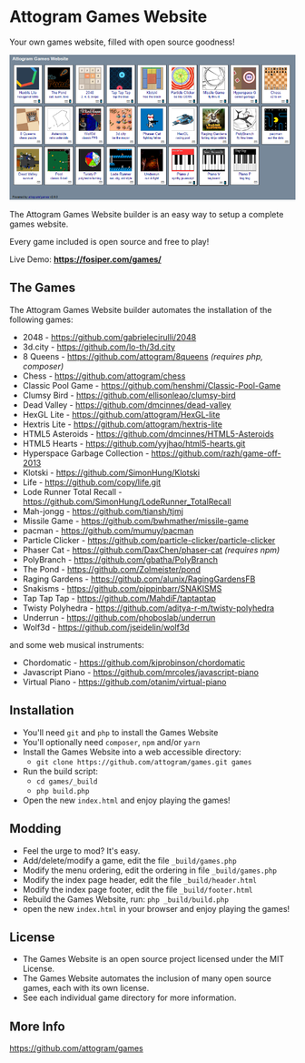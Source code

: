 # Attogram Games Website

Your own games website, filled with open source goodness!

[![Games Website](https://raw.githubusercontent.com/attogram/attogram-docs/master/games/games.png)](https://github.com/attogram/games)

The Attogram Games Website builder is an easy way to setup a complete games website.

Every game included is open source and free to play!

Live Demo: **<https://fosiper.com/games/>**

## The Games

The Attogram Games Website builder automates the installation
of the following games:

* 2048 - <https://github.com/gabrielecirulli/2048>
* 3d.city - <https://github.com/lo-th/3d.city>
* 8 Queens - <https://github.com/attogram/8queens> _(requires php, composer)_
* Chess - <https://github.com/attogram/chess>
* Classic Pool Game - <https://github.com/henshmi/Classic-Pool-Game>
* Clumsy Bird - <https://github.com/ellisonleao/clumsy-bird>
* Dead Valley - <https://github.com/dmcinnes/dead-valley>
* HexGL Lite - <https://github.com/attogram/HexGL-lite>
* Hextris Lite - <https://github.com/attogram/hextris-lite>
* HTML5 Asteroids - <https://github.com/dmcinnes/HTML5-Asteroids>
* HTML5 Hearts - <https://github.com/yyjhao/html5-hearts.git>
* Hyperspace Garbage Collection - <https://github.com/razh/game-off-2013>
* Klotski - <https://github.com/SimonHung/Klotski>
* Life - <https://github.com/copy/life.git>
* Lode Runner Total Recall - <https://github.com/SimonHung/LodeRunner_TotalRecall>
* Mah-jongg - <https://github.com/tiansh/tjmj>
* Missile Game - <https://github.com/bwhmather/missile-game>
* pacman - <https://github.com/mumuy/pacman>
* Particle Clicker - <https://github.com/particle-clicker/particle-clicker>
* Phaser Cat - <https://github.com/DaxChen/phaser-cat> _(requires npm)_
* PolyBranch - <https://github.com/gbatha/PolyBranch>
* The Pond - <https://github.com/Zolmeister/pond>
* Raging Gardens - <https://github.com/alunix/RagingGardensFB>
* Snakisms - <https://github.com/pippinbarr/SNAKISMS>
* Tap Tap Tap - <https://github.com/MahdiF/taptaptap>
* Twisty Polyhedra - <https://github.com/aditya-r-m/twisty-polyhedra>
* Underrun - <https://github.com/phoboslab/underrun>
* Wolf3d - <https://github.com/jseidelin/wolf3d>

and some web musical instruments:

* Chordomatic - <https://github.com/kiprobinson/chordomatic>
* Javascript Piano - <https://github.com/mrcoles/javascript-piano>
* Virtual Piano - <https://github.com/otanim/virtual-piano>

## Installation

* You'll need `git` and `php` to install the Games Website
* You'll optionally need `composer`, `npm` and/or `yarn`
* Install the Games Website into a web accessible directory:
  * `git clone https://github.com/attogram/games.git games`
* Run the build script:
  * `cd games/_build`
  * `php build.php`
* Open the new `index.html` and enjoy playing the games!

## Modding

* Feel the urge to mod?  It's easy.
* Add/delete/modify a game, edit the file `_build/games.php`
* Modify the menu ordering, edit the ordering in file `_build/games.php`
* Modify the index page header, edit the file `_build/header.html`
* Modify the index page footer, edit the file `_build/footer.html`
* Rebuild the Games Website, run: `php _build/build.php`
* open the new `index.html` in your browser and enjoy playing the games!

## License

* The Games Website is an open source project licensed under the MIT License.
* The Games Website automates the inclusion of many open source games, each with its own license.
* See each individual game directory for more information.

## More Info

<https://github.com/attogram/games>
